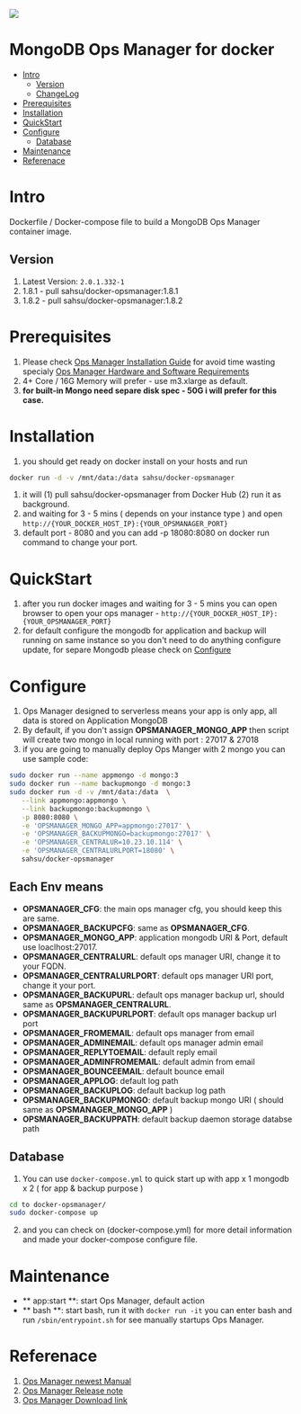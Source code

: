 [![](https://badge.imagelayers.io/sahsu/docker-opsmanager:latest.svg)](https://imagelayers.io/?images=sahsu/docker-opsmanager:latest 'Get your own badge on imagelayers.io')
# MongoDB Ops Manager for docker
- [Intro](#Intro)
  - [Version](#Version)
  - [ChangeLog](Changelog.md)
- [Prerequisites](#Prerequisites)
- [Installation](#Installation)
- [QuickStart](#QuickStart)
- [Configure](#Configure)
  - [Database](#Database)
- [Maintenance](#Maintenance)
- [Referenace](#Referance)

# Intro
  Dockerfile / Docker-compose file to build a MongoDB Ops Manager container image.
## Version
  1. Latest Version: `2.0.1.332-1`
  1. 1.8.1 - pull sahsu/docker-opsmanager:1.8.1
  1. 1.8.2 - pull sahsu/docker-opsmanager:1.8.2

# Prerequisites
  1. Please check [Ops Manager Installation Guide](https://docs.opsmanager.mongodb.com/current/installation/) for avoid time wasting specialy [Ops Manager Hardware and Software Requirements](https://docs.opsmanager.mongodb.com/current/core/requirements/)
  1. 4+ Core / 16G Memory will prefer - use m3.xlarge as default.
  1. **for built-in Mongo need separe disk spec - 50G i will prefer for this case.**
  
# Installation
  1. you should get ready on docker install on your hosts and run 

  ```bash
  docker run -d -v /mnt/data:/data sahsu/docker-opsmanager
  ```
  1. it will (1) pull sahsu/docker-opsmanager from Docker Hub (2) run it as background.
  1. and waiting for 3 - 5 mins ( depends on your instance type ) and open `http://{YOUR_DOCKER_HOST_IP}:{YOUR_OPSMANAGER_PORT}`
  2. default port - 8080 and you can add -p 18080:8080 on docker run command to change your port.

# QuickStart
  1. after you run docker images and waiting for 3 - 5 mins you can open browser to open your ops manager - `http://{YOUR_DOCKER_HOST_IP}:{YOUR_OPSMANAGER_PORT}`
  2. for default configure the mongodb for application and backup will running on same instance so you don't need to do anything configure update, for separe Mongodb please check on [Configure](#Configure)

# Configure
  1. Ops Manager designed to serverless means your app is only app, all data is stored on Application MongoDB
  2. By default, if you don't assign **OPSMANAGER_MONGO_APP** then script will create two mongo in local running with port : 27017 & 27018
  1. if you are going to manually deploy Ops Manger with 2 mongo you can use sample code:

  ```bash
  sudo docker run --name appmongo -d mongo:3
  sudo docker run --name backupmongo -d mongo:3
  sudo docker run -d -v /mnt/data:/data  \
     --link appmongo:appmongo \
     --link backupmongo:backupmongo \
     -p 8080:8080 \
     -e 'OPSMANAGER_MONGO_APP=appmongo:27017' \
     -e 'OPSMANAGER_BACKUPMONGO=backupmongo:27017' \
     -e 'OPSMANAGER_CENTRALUR=10.23.10.114' \
     -e 'OPSMANAGER_CENTRALURLPORT=18080' \
     sahsu/docker-opsmanager 
  ```

## Each Env means
  - **OPSMANAGER_CFG**: the main ops manager cfg, you should keep this are same.
  - **OPSMANAGER_BACKUPCFG**: same as **OPSMANAGER_CFG**.
  - **OPSMANAGER_MONGO_APP**: application mongodb URI & Port, default use loaclhost:27017.
  - **OPSMANAGER_CENTRALURL**: default ops manager URI, change it to your FQDN.
  - **OPSMANAGER_CENTRALURLPORT**: default ops manager URI port, change it your port.
  - **OPSMANAGER_BACKUPURL**: default ops manager backup url, should same as **OPSMANAGER_CENTRALURL**.
  - **OPSMANAGER_BACKUPURLPORT**: default ops manager backup url port
  - **OPSMANAGER_FROMEMAIL**: default ops manager from email
  - **OPSMANAGER_ADMINEMAIL**: default ops manager admin email
  - **OPSMANAGER_REPLYTOEMAIL**: default reply email
  - **OPSMANAGER_ADMINFROMEMAIL**: default admin from email
  - **OPSMANAGER_BOUNCEEMAIL**: default bounce email
  - **OPSMANAGER_APPLOG**: default log path
  - **OPSMANAGER_BACKUPLOG**: default backup log path
  - **OPSMANAGER_BACKUPMONGO**: default backup mongo URI ( should same as **OPSMANAGER_MONGO_APP** )
  - **OPSMANAGER_BACKUPPATH**: default backup daemon storage databse path

## Database
  1. You can use `docker-compose.yml` to quick start up with app x 1 mongodb x 2 ( for app & backup purpose )

  ```bash
  cd to docker-opsmanager/
  sudo docker-compose up
  ```
  2. and you can check on (docker-compose.yml) for more detail information and made your docker-compose configure file.

# Maintenance
  - ** app:start **: start Ops Manager, default action
  - ** bash **: start bash, run it with `docker run -it` you can enter bash and run `/sbin/entrypoint.sh` for see manually startups Ops Manager.


# Referenace
  1. [Ops Manager newest Manual](https://docs.opsmanager.mongodb.com/current/)
  2. [Ops Manager Release note](https://docs.opsmanager.mongodb.com/current/release-notes/application/)
  3. [Ops Manager Download link](https://www.mongodb.com/lp/download/mongodb-enterprise)
